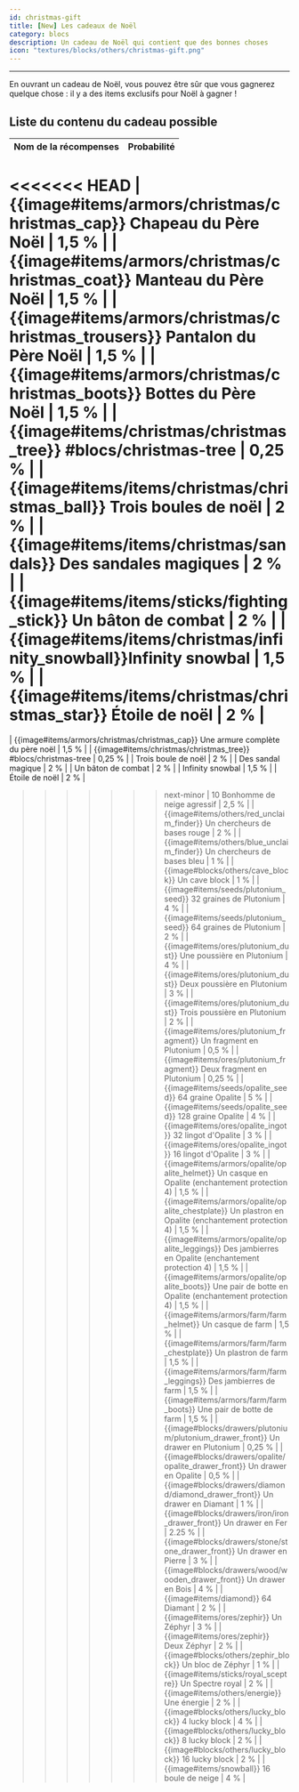 ```yaml
---
id: christmas-gift
title: [New] Les cadeaux de Noël
category: blocs
description: Un cadeau de Noël qui contient que des bonnes choses
icon: "textures/blocks/others/christmas-gift.png"
---
```

___

En ouvrant un cadeau de Noël, vous pouvez être sûr que vous gagnerez quelque chose : il y a des items exclusifs pour Noël à gagner !

## Liste du contenu du cadeau possible

|                                         Nom de la récompenses                                         | Probabilité |
|:-----------------------------------------------------------------------------------------------------:|:-----------:|
<<<<<<< HEAD
|            {{image#items/armors/christmas/christmas_cap}} Chapeau du Père Noël                        |    1,5 %    |
|          {{image#items/armors/christmas/christmas_coat}} Manteau du Père Noël                         |    1,5 %    |
|          {{image#items/armors/christmas/christmas_trousers}} Pantalon du Père Noël                    |    1,5 %    |
|          {{image#items/armors/christmas/christmas_boots}} Bottes du Père Noël                         |    1,5 %    |
|                 {{image#items/christmas/christmas_tree}} #blocs/christmas-tree                        |   0,25 %    |
|                   {{image#items/items/christmas/christmas_ball}} Trois boules de noël                 |     2 %     |
|              {{image#items/items/christmas/sandals}} Des sandales magiques                            |     2 %     |
|                    {{image#items/items/sticks/fighting_stick}} Un bâton de combat                     |     2 %     |
|                 {{image#items/items/christmas/infinity_snowball}}Infinity snowbal                     |    1,5 %    |
|                 {{image#items/items/christmas/christmas_star}} Étoile de noël                         |     2 %     |
=======
|          {{image#items/armors/christmas/christmas_cap}} Une armure complète du père noël           |    1,5 %    | 
|                 {{image#items/christmas/christmas_tree}} #blocs/christmas-tree                 |   0,25 %    |
|                                          Trois boule de noël                                          |     2 %     |
|                                          Des sandal magique                                           |     2 %     |
|                                          Un bâton de combat                                           |     2 %     |
|                                           Infinity snowbal                                            |    1,5 %    |
|                                            Étoile de noël                                             |     2 %     |
>>>>>>> next-minor
|                                     10 Bonhomme de neige agressif                                     |    2,5 %    |
|                {{image#items/others/red_unclaim_finder}} Un chercheurs de bases rouge                 |     2 %     |
|                {{image#items/others/blue_unclaim_finder}} Un chercheurs de bases bleu                 |     1 %     |
|                           {{image#blocks/others/cave_block}} Un cave block                            |     1 %     |
|                     {{image#items/seeds/plutonium_seed}} 32 graines de Plutonium                      |     4 %     |
|                     {{image#items/seeds/plutonium_seed}} 64 graines de Plutonium                      |     2 %     |
|                    {{image#items/ores/plutonium_dust}} Une poussière en Plutonium                     |     4 %     |
|                    {{image#items/ores/plutonium_dust}} Deux poussière en Plutonium                    |     3 %     |
|                   {{image#items/ores/plutonium_dust}} Trois poussière en Plutonium                    |     2 %     |
|                   {{image#items/ores/plutonium_fragment}} Un fragment en Plutonium                    |    0,5 %    |
|                  {{image#items/ores/plutonium_fragment}} Deux fragment en Plutonium                   |   0,25 %    |
|                         {{image#items/seeds/opalite_seed}} 64 graine Opalite                          |     5 %     |
|                         {{image#items/seeds/opalite_seed}} 128 graine Opalite                         |     4 %     |
|                        {{image#items/ores/opalite_ingot}} 32 lingot d'Opalite                         |     3 %     |
|                        {{image#items/ores/opalite_ingot}} 16 lingot d'Opalite                         |     3 %     |
|    {{image#items/armors/opalite/opalite_helmet}} Un casque en Opalite (enchantement protection 4)     |    1,5 %    |
| {{image#items/armors/opalite/opalite_chestplate}} Un plastron en Opalite  (enchantement protection 4) |    1,5 %    |
| {{image#items/armors/opalite/opalite_leggings}} Des jambierres en Opalite  (enchantement protection 4) |    1,5 %    |
| {{image#items/armors/opalite/opalite_boots}} Une pair de botte en Opalite  (enchantement protection 4) |    1,5 %    |
|                       {{image#items/armors/farm/farm_helmet}} Un casque de farm                       |    1,5 %    |
|                    {{image#items/armors/farm/farm_chestplate}} Un plastron de farm                    |    1,5 %    |
|                    {{image#items/armors/farm/farm_leggings}} Des jambierres de farm                    |    1,5 %    |
|                   {{image#items/armors/farm/farm_boots}} Une pair de botte de farm                    |    1,5 %    |
|           {{image#blocks/drawers/plutonium/plutonium_drawer_front}} Un drawer en Plutonium            |   0,25 %    |
|              {{image#blocks/drawers/opalite/opalite_drawer_front}} Un drawer en Opalite               |    0,5 %    |
|              {{image#blocks/drawers/diamond/diamond_drawer_front}} Un drawer en Diamant               |     1 %     |
|                   {{image#blocks/drawers/iron/iron_drawer_front}} Un drawer en Fer                    |   2.25 %    |
|                 {{image#blocks/drawers/stone/stone_drawer_front}} Un drawer en Pierre                 |     3 %     |
|                   {{image#blocks/drawers/wood/wooden_drawer_front}} Un drawer en Bois                   |     4 %     |
|                                  {{image#items/diamond}} 64 Diamant                                   |     2 %     |
|                                 {{image#items/ores/zephir}} Un Zéphyr                                 |     3 %     |
|                                {{image#items/ores/zephir}} Deux Zéphyr                                |     2 %     |
|                        {{image#blocks/others/zephir_block}} Un bloc de Zéphyr                         |     1 %     |
|                         {{image#items/sticks/royal_sceptre}} Un Spectre royal                         |     2 %     |
|                              {{image#items/others/energie}} Une énergie                               |     2 %     |
|                           {{image#blocks/others/lucky_block}} 4 lucky block                           |     4 %     |
|                           {{image#blocks/others/lucky_block}} 8 lucky block                           |     2 %     |
|                          {{image#blocks/others/lucky_block}} 16 lucky block                           |     2 %     |
|                              {{image#items/snowball}} 16 boule de neige                               |     4 %     |
